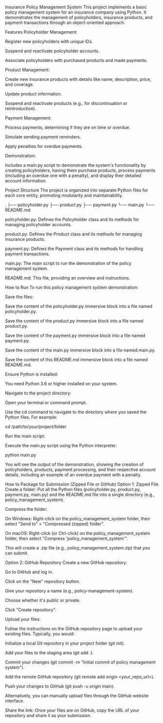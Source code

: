 Insurance Policy Management System
This project implements a basic policy management system for an insurance company using Python. It demonstrates the management of policyholders, insurance products, and payment transactions through an object-oriented approach.

Features
Policyholder Management:

Register new policyholders with unique IDs.

Suspend and reactivate policyholder accounts.

Associate policyholders with purchased products and made payments.

Product Management:

Create new insurance products with details like name, description, price, and coverage.

Update product information.

Suspend and reactivate products (e.g., for discontinuation or reintroduction).

Payment Management:

Process payments, determining if they are on time or overdue.

Simulate sending payment reminders.

Apply penalties for overdue payments.

Demonstration:

Includes a main.py script to demonstrate the system's functionality by creating policyholders, having them purchase products, process payments (including an overdue one with a penalty), and display their detailed account information.

Project Structure
The project is organized into separate Python files for each core entity, promoting modularity and maintainability.

.
├── policyholder.py
├── product.py
├── payment.py
└── main.py
└── README.md

policyholder.py: Defines the Policyholder class and its methods for managing policyholder accounts.

product.py: Defines the Product class and its methods for managing insurance products.

payment.py: Defines the Payment class and its methods for handling payment transactions.

main.py: The main script to run the demonstration of the policy management system.

README.md: This file, providing an overview and instructions.

How to Run
To run this policy management system demonstration:

Save the files:

Save the content of the policyholder.py immersive block into a file named policyholder.py.

Save the content of the product.py immersive block into a file named product.py.

Save the content of the payment.py immersive block into a file named payment.py.

Save the content of the main.py immersive block into a file named main.py.

Save the content of this README.md immersive block into a file named README.md.

Ensure Python is installed:

You need Python 3.6 or higher installed on your system.

Navigate to the project directory:

Open your terminal or command prompt.

Use the cd command to navigate to the directory where you saved the Python files. For example:

cd /path/to/your/project/folder

Run the main script:

Execute the main.py script using the Python interpreter:

python main.py

You will see the output of the demonstration, showing the creation of policyholders, products, payment processing, and their respective account details, including an example of an overdue payment with a penalty.

How to Package for Submission (Zipped File or GitHub)
Option 1: Zipped File
Create a folder: Put all the Python files (policyholder.py, product.py, payment.py, main.py) and the README.md file into a single directory (e.g., policy_management_system).

Compress the folder:

On Windows: Right-click on the policy_management_system folder, then select "Send to" > "Compressed (zipped) folder".

On macOS: Right-click (or Ctrl-click) on the policy_management_system folder, then select "Compress 'policy_management_system'".

This will create a .zip file (e.g., policy_management_system.zip) that you can submit.

Option 2: GitHub Repository
Create a new GitHub repository:

Go to GitHub and log in.

Click on the "New" repository button.

Give your repository a name (e.g., policy-management-system).

Choose whether it's public or private.

Click "Create repository".

Upload your files:

Follow the instructions on the GitHub repository page to upload your existing files. Typically, you would:

Initialize a local Git repository in your project folder (git init).

Add your files to the staging area (git add .).

Commit your changes (git commit -m "Initial commit of policy management system").

Add the remote GitHub repository (git remote add origin <your_repo_url>).

Push your changes to GitHub (git push -u origin main).

Alternatively, you can manually upload files through the GitHub website interface.

Share the link: Once your files are on GitHub, copy the URL of your repository and share it as your submission.